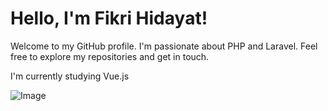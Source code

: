# Hello, I'm Fikri Hidayat!

Welcome to my GitHub profile. I'm passionate about PHP and Laravel. Feel free to explore my repositories and get in touch.

I'm currently studying Vue.js 

![Image](https://badoystudio.com/wp-content/uploads/2022/09/perbedaan-php-native-dan-framework.png)

<!--
**fikridyth/fikridyth** is a ✨ _special_ ✨ repository because its `README.md` (this file) appears on your GitHub profile.

Here are some ideas to get you started:

- 🔭 I’m currently working on ...
- 🌱 I’m currently learning ...
- 👯 I’m looking to collaborate on ...
- 🤔 I’m looking for help with ...
- 💬 Ask me about ...
- 📫 How to reach me: ...
- 😄 Pronouns: ...
- ⚡ Fun fact: ...
-->
